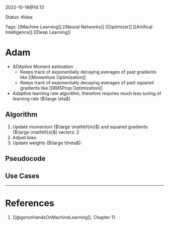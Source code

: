 2022-10-16@14:13

Status: #idea

Tags: [[Machine Learning]] [[Neural Networks]] [[Optimizer]] [[Artifical Intelligence]] [[Deep Learning]]

# Adam
*  ADAptive Moment estimation
	* Keeps track of exponentially decaying averages of past gradients like [[Momentum Optimization]]
	* Keeps track of exponentially decaying averages of past squared gradients like [[RMSProp Optimization]]
* Adaptive learning rate algorithm, therefore requires much less tuning of learning rate ($\large \eta$)

## Algorithm

1. Update momentum ($\large \mathbf{m}$) and squared gradients ($\large \mathbf{s}$) vectors:
2
3. Adjust bias:
4. Update weights ($\large \theta$):

## Pseudocode


## Use Cases



---
# References
1. [[@geronHandsOnMachineLearning]]. Chapter 11.